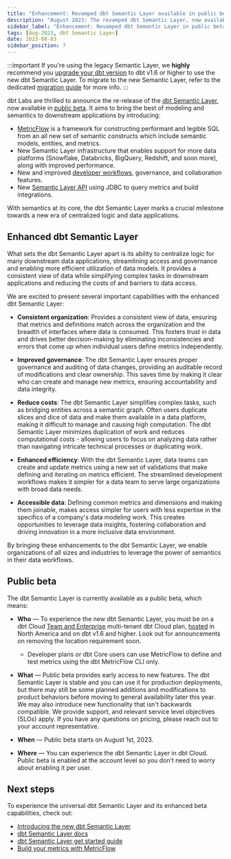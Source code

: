 ```yaml
---
title: "Enhancement: Revamped dbt Semantic Layer available in public beta"
description: "August 2023: The revamped dbt Semantic Layer, now available in public beta, introduces new semantic components and evolves the semantic layer's capability."
sidebar_label: "Enhancement: Revamped dbt Semantic Layer in public beta"
tags: [Aug-2023, dbt Semantic Layer]
date: 2023-08-03
sidebar_position: 7
---
```


:::important
If you're using the legacy Semantic Layer, we **highly** recommend you [upgrade your dbt version](/docs/dbt-versions/upgrade-core-in-cloud) to dbt v1.6 or higher to use the new dbt Semantic Layer. To migrate to the new Semantic Layer, refer to the dedicated [migration guide](/guides/migration/sl-migration) for more info.
:::

dbt Labs are thrilled to announce the re-release of the [dbt Semantic Layer](/docs/use-dbt-semantic-layer/dbt-sl), now available in [public beta](#public-beta). It aims to bring the best of modeling and semantics to downstream applications by introducing:

- [MetricFlow](/docs/build/about-metricflow) is a framework for constructing performant and legible SQL from an all new set of semantic constructs which include semantic models, entities, and metrics.
- New Semantic Layer infrastructure that enables support for more data platforms (Snowflake, Databricks, BigQuery, Redshift, and soon more), along with improved performance.
- New and improved [developer workflows](/guides/migration/sl-migration), governance, and collaboration features.
- New [Semantic Layer API](/docs/dbt-cloud-apis/sl-api-overview) using JDBC to query metrics and build integrations.

With semantics at its core, the dbt Semantic Layer marks a crucial milestone towards a new era of centralized logic and data applications.

<Lightbox src="/img/docs/dbt-cloud/semantic-layer/sl-architecture.jpg" width="75%" title="The universal dbt Semantic Layer connecting to integration tools."/>

## Enhanced dbt Semantic Layer

What sets the dbt Semantic Layer apart is its ability to centralize logic for many downstream data applications, streamlining access and governance and enabling more efficient utilization of data models. It provides a consistent view of data while simplifying complex tasks in downstream applications and reducing the costs of and barriers to data access.

We are excited to present several important capabilities with the enhanced dbt Semantic Layer:

- **Consistent organization**: Provides a consistent view of data, ensuring that metrics and definitions match across the organization and the breadth of interfaces where data is consumed. This fosters trust in data and drives better decision-making by eliminating inconsistencies and errors that come up when individual users define metrics independently.

- **Improved governance**: The dbt Semantic Layer ensures proper governance and auditing of data changes, providing an auditable record of modifications and clear ownership. This saves time by making it clear who can create and manage new metrics, ensuring accountability and data integrity.

- **Reduce costs**: The dbt Semantic Layer simplifies complex tasks, such as bridging entities across a semantic graph. Often users duplicate slices and dice of data and make them available in a data platform, making it difficult to manage and causing high computation. The dbt Semantic Layer minimizes duplication of work and reduces computational costs - allowing users to focus on analyzing data rather than navigating intricate technical processes or duplicating work.

- **Enhanced efficiency**: With the dbt Semantic Layer, data teams can create and update metrics using a new set of validations that make defining and iterating on metrics efficient. The streamlined development workflows makes it simpler for a data team to serve large organizations with broad data needs.

- **Accessible data**: Defining common metrics and dimensions and making them joinable, makes access simpler for users with less expertise in the specifics of a company's data modeling work. This creates opportunities to leverage data insights, fostering collaboration and driving innovation in a more inclusive data environment.

By bringing these enhancements to the dbt Semantic Layer, we enable organizations of all sizes and industries to leverage the power of semantics in their data workflows.

## Public beta

The dbt Semantic Layer is currently available as a public beta, which means:

- **Who** &mdash; To experience the new dbt Semantic Layer, you must be on a dbt Cloud [Team and Enterprise](https://www.getdbt.com/pricing/) multi-tenant dbt Cloud plan, [hosted](/docs/cloud/about-cloud/regions-ip-addresses) in North America and on dbt v1.6 and higher. Look out for announcements on removing the location requirement soon.

  - Developer plans or dbt Core users can use MetricFlow to define and test metrics using the dbt MetricFlow CLI only.

- **What** &mdash; Public beta provides early access to new features. The dbt Semantic Layer is stable and you can use it for production deployments, but there may still be some planned additions and modifications to product behaviors before moving to general availability later this year. We may also introduce new functionality that isn't backwards compatible. We provide support, and relevant service level objectives (SLOs) apply. If you have any questions on pricing, please reach out to your account representative.

- **When** &mdash; Public beta starts on August 1st, 2023.

- **Where** &mdash; You can experience the dbt Semantic Layer in dbt Cloud. Public beta is enabled at the account level so you don’t need to worry about enabling it per user.

## Next steps

To experience the universal dbt Semantic Layer and its enhanced beta capabilities, check out:

- [Introducing the new dbt Semantic Layer](https://www.getdbt.com/blog/introducing-new-look-dbt-semantic-layer)
- [dbt Semantic Layer docs](/docs/use-dbt-semantic-layer/dbt-sl)
- [dbt Semantic Layer get started guide](/docs/use-dbt-semantic-layer/quickstart-sl)
- [Build your metrics with MetricFlow](/docs/build/build-metrics-intro)

